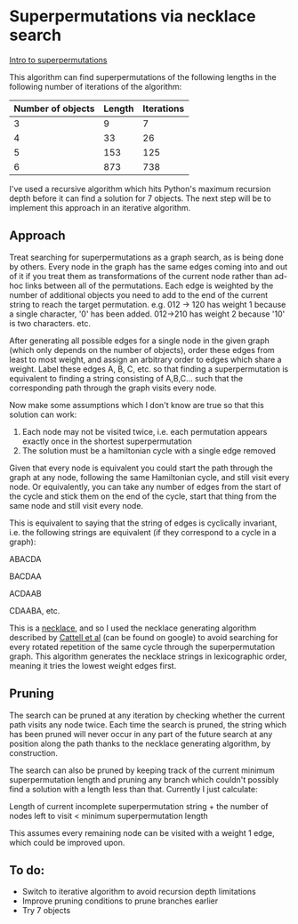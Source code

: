 # Superpermutations via necklace search
[Intro to superpermutations](https://www.youtube.com/watch?v=OZzIvl1tbPo)

This algorithm can find superpermutations of the following lengths in the following number of iterations of the algorithm:

| Number of objects | Length | Iterations |
| ----------------- | ------ | ---------- |
| 3                 | 9      | 7          |
| 4                 | 33     | 26         |
| 5                 | 153    | 125        |
| 6                 | 873    | 738        |

I've used a recursive algorithm which hits Python's maximum recursion depth before it can find a solution for 7 objects. The next step will be to implement this approach in an iterative algorithm.

## Approach
Treat searching for superpermutations as a graph search, as is being done by others. Every node in the graph has the same edges coming into and out of it if you treat them as transformations of the current node rather than ad-hoc links between all of the permutations. Each edge is weighted by the number of additional objects you need to add to the end of the current string to reach the target permutation. e.g. 012 -> 120 has weight 1 because a single character, '0' has been added. 012->210 has weight 2 because '10' is two characters. etc.

After generating all possible edges for a single node in the given graph (which only depends on the number of objects), order these edges from least to most weight, and assign an arbitrary order to edges which share a weight. Label these edges A, B, C, etc. so that finding a superpermutation is equivalent to finding a string consisting of A,B,C... such that the corresponding path through the graph visits every node.

Now make some assumptions which I don't know are true so that this solution can work:
1. Each node may not be visited twice, i.e. each permutation appears exactly once in the shortest superpermutation
2. The solution must be a hamiltonian cycle with a single edge removed

Given that every node is equivalent you could start the path through the graph at any node, following the same Hamiltonian cycle, and still visit every node. Or equivalently, you can take any number of edges from the start of the cycle and stick them on the end of the cycle, start that thing from the same node and still visit every node. 

This is equivalent to saying that the string of edges is cyclically invariant, i.e. the following strings are equivalent (if they correspond to a cycle in a graph):

ABACDA

BACDAA

ACDAAB

CDAABA, etc.

This is a [necklace](https://en.wikipedia.org/wiki/Necklace_(combinatorics)), and so I used the necklace generating algorithm described by [Cattell et al](https://www.sciencedirect.com/science/article/pii/S0196677400911088) (can be found on google) to avoid searching for every rotated repetition of the same cycle through the superpermutation graph. This algorithm generates the necklace strings in lexicographic order, meaning it tries the lowest weight edges first.

## Pruning
The search can be pruned at any iteration by checking whether the current path visits any node twice. Each time the search is pruned, the string which has been pruned will never occur in any part of the future search at any position along the path thanks to the necklace generating algorithm, by construction.

The search can also be pruned by keeping track of the current minimum superpermutation length and pruning any branch which couldn't possibly find a solution with a length less than that. Currently I just calculate:

Length of current incomplete superpermutation string + the number of nodes left to visit < minimum superpermutation length

This assumes every remaining node can be visited with a weight 1 edge, which could be improved upon.


## To do:
* Switch to iterative algorithm to avoid recursion depth limitations
* Improve pruning conditions to prune branches earlier
* Try 7 objects
